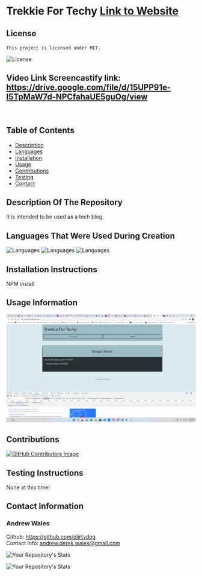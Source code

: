 # Trekkie For Techy  [Link to Website](https://awtrekkie.herokuapp.com/)
  ## License
    This project is licensed under MIT.
  ![License](https://img.shields.io/badge/License-MIT-blue.svg)

  ## Video Link Screencastify link: https://drive.google.com/file/d/15UPP91e-I5TpMaW7d-NPCfahaUE5guOg/view
  <img src="assets\Untitled_ Feb 20, 2022 6_39 PM.gif" alt="">

  ## Table of Contents
  - [Description](#description-of-the-repository)
  - [Languages](#languages-that-were-used-during-creation)
  - [Installation](#installation-instructions)
  - [Usage](#usage-information)
  - [Contributions](#contributions)
  - [Testing](#testing-instructions)
  - [Contact](#contact-information)

  ## Description Of The Repository
  It is intended to be used as a tech blog.
  ## Languages That Were Used During Creation
  ![Languages](https://img.shields.io/badge/JavaScript-Master-blue)
  ![Languages](https://img.shields.io/badge/Handlebar-Gangster-orange)
  ![Languages](https://img.shields.io/badge/Backend-Bandit-green)
  ## Installation Instructions
  NPM install
  ## Usage Information
  
  <img src="assets\Screenshot (32).png" alt="Website">

  ## Contributions
  [![GitHub Contributors Image](https://contrib.rocks/image?repo=jaredtrp/tech-blog)](https://github.com/jaredtrp/tech-blog)
  ## Testing Instructions
  None at this time!
  ## Contact Information
  ### Andrew Wales   
  Github: https://github.com/diirtydog   
  Contact Info: andrew.derek.wales@gmail.com


  ![Your Repository's Stats](https://github-readme-stats.vercel.app/api/top-langs/?username=diirtydog&theme=blue-green)


  ![Your Repository's Stats](https://github-readme-stats.vercel.app/api?username=diirtydog&show_icons=true)


